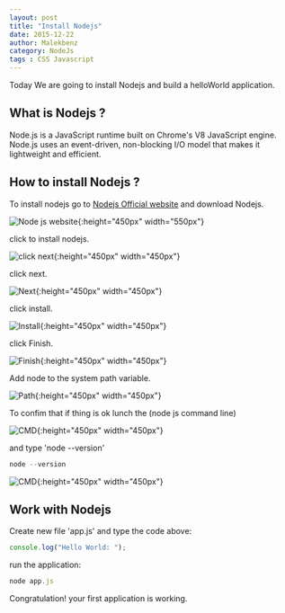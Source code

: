```yaml
---
layout: post
title: "Install Nodejs"
date: 2015-12-22
author: Malekbenz
category: NodeJs
tags : CSS Javascript
---
```


Today We are going to install Nodejs and build a helloWorld application.

## What is Nodejs ? 
Node.js is a JavaScript runtime built on Chrome's V8 JavaScript engine. Node.js uses an event-driven, non-blocking I/O model that makes it lightweight and efficient.

## How to install Nodejs ?
To install nodejs go to [Nodejs Official website](https://nodejs.org/) and download Nodejs.

![Node js website](/images/nodejs/nodejswebsite.png){:height="450px" width="550px"}


click to install nodejs.

![click next](/images/nodejs/nodejsfs01.png){:height="450px" width="450px"}

click next.

![Next](/images/nodejs/nodejsfs02.png){:height="450px" width="450px"}

click install.

![Install](/images/nodejs/nodejsfs03.png){:height="450px" width="450px"}

click Finish.

![Finish](/images/nodejs/nodejsfs04.png){:height="450px" width="450px"}


Add node to the system path variable.  

![Path](/images/nodejs/nodejsfs05.png){:height="450px" width="450px"}


To confim that if thing is ok lunch the (node js command line) 

![CMD](/images/nodejs/nodejsfs06.01.gif){:height="450px" width="450px"} 

and type 'node --version'  

```javascript
node --version
```

![CMD](/images/nodejs/nodejsfs06.png){:height="450px" width="450px"}

## Work with Nodejs 
    
Create new file 'app.js' and type the code above:  

```javascript
console.log("Hello World: ");
```

run the application: 


```javascript
node app.js
```
Congratulation! your first application is working.


